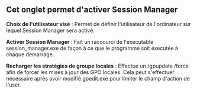 ## Cet onglet permet d'activer Session Manager



**Choix de l'utilisateur visé** : Permet de définir l'utilisateur de l'ordinateur sur lequel Session Manager sera activé.



**Activer Session Manager** : Fait un raccourci de l'executable session_manager.exe de façon à ce que le programme soit éxecutée à chaque démarrage.



**Recharger les stratégies de groupe locales** : Effectue un /gpupdate /force afin de forcer les mises à jour des GPO locales. Cela peut s'effectuer nécessaire après avoir modifié gpedit.exe pour limiter le champ d'action de l'user.